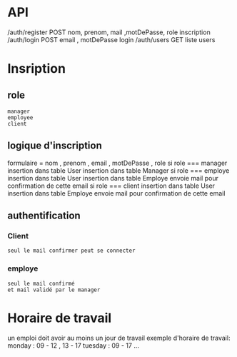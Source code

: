 # API 
/auth/register      POST        nom, prenom, mail ,motDePasse, role         inscription
/auth/login         POST        email , motDePasse                          login
/auth/users         GET                                                     liste users

# Insription
## role 
    manager
    employee
    client

## logique d'inscription
formulaire = nom , prenom , email , motDePasse , role
si role === manager
    insertion dans table User
    insertion dans table Manager
si role === employe
    insertion dans table User
    insertion dans table Employe
    envoie mail pour confirmation de cette email
si role === client 
    insertion dans table User
    insertion dans table Employe
    envoie mail pour confirmation de cette email

## authentification
### Client
    seul le mail confirmer peut se connecter
### employe
    seul le mail confirmé
    et mail validé par le manager
    
# Horaire de travail
un emploi doit avoir au moins un jour de travail 
exemple d'horaire de travail:
    monday : 09 - 12 , 13 - 17
    tuesday : 09 - 17
    ...

